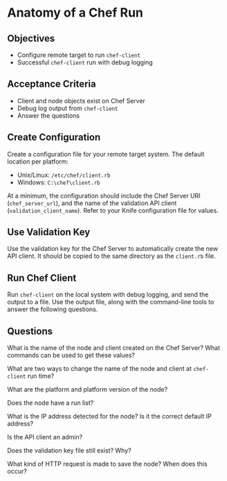 Anatomy of a Chef Run
======================

## Objectives

* Configure remote target to run `chef-client`
* Successful `chef-client` run with debug logging

## Acceptance Criteria

* Client and node objects exist on Chef Server
* Debug log output from `chef-client`
* Answer the questions

## Create Configuration

Create a configuration file for your remote target system. The default
location per platform:

* Unix/Linux: `/etc/chef/client.rb`
* Windows: `C:\chef\client.rb`

At a minimum, the configuration should include the Chef Server URI
(`chef_server_url`), and the name of the validation API client
(`validation_client_name`). Refer to your Knife configuration file for
values.

## Use Validation Key

Use the validation key for the Chef Server to automatically create the
new API client. It should be copied to the same directory as the
`client.rb` file.

## Run Chef Client

Run `chef-client` on the local system with debug logging, and send the
output to a file. Use the output file, along with the command-line
tools to answer the following questions.

## Questions

What is the name of the node and client created on the Chef Server?
What commands can be used to get these values?

What are two ways to change the name of the node and client at
`chef-client` run time?

What are the platform and platform version of the node?

Does the node have a run list?

What is the IP address detected for the node? Is it the correct
default IP address?

Is the API client an admin?

Does the validation key file still exist? Why?

What kind of HTTP request is made to save the node? When does this
occur?
